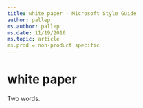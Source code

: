 ```yaml
---
title: white paper - Microsoft Style Guide
author: pallep
ms.author: pallep
ms.date: 11/19/2016
ms.topic: article
ms.prod = non-product specific
---
```


# white paper

Two words.
